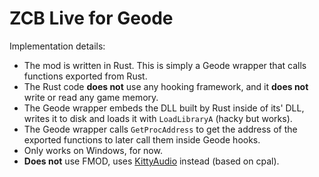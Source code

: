 # ZCB Live for Geode

Implementation details:

- The mod is written in Rust. This is simply a Geode wrapper that calls functions exported from Rust.
- The Rust code **does not** use any hooking framework, and it **does not** write or read any game memory.
- The Geode wrapper embeds the DLL built by Rust inside of its' DLL, writes it to disk and loads it with `LoadLibraryA` (hacky but works).
- The Geode wrapper calls `GetProcAddress` to get the address of the exported functions to later call them inside Geode hooks.
- Only works on Windows, for now.
- **Does not** use FMOD, uses [KittyAudio](https://github.com/zeozeozeo/kittyaudio) instead (based on cpal).
